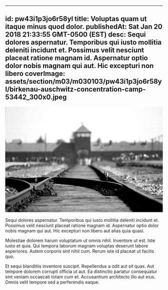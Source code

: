 
---
id: pw43i1p3jo6r58yl
title: Voluptas quam ut itaque minus quod dolor.
publishedAt: Sat Jan 20 2018 21:33:55 GMT-0500 (EST)
desc: Sequi dolores aspernatur. Temporibus qui iusto mollitia deleniti incidunt et. Possimus velit nesciunt placeat ratione magnam id. Aspernatur optio dolor nobis magnam qui aut. Hic excepturi non libero
coverImage: assets/section/m03/m030103/pw43i1p3jo6r58yl/birkenau-auschwitz-concentration-camp-53442_300x0.jpeg
---

![image from pexels.com](assets/section/m03/m030103/pw43i1p3jo6r58yl/birkenau-auschwitz-concentration-camp-53442.jpeg)

Sequi dolores aspernatur. Temporibus qui iusto mollitia deleniti incidunt et. Possimus velit nesciunt placeat ratione magnam id. Aspernatur optio dolor nobis magnam qui aut. Hic excepturi non libero aut alias quia quasi.
 
Molestiae dolorem harum voluptatum ut omnis nihil. Inventore ut est. Iste iusto et quia. Qui tempora laborum magnam voluptas deserunt labore asperiores. Autem corporis sint nihil cum. Rerum iste id placeat ut facilis quo.
 
Et sequi blanditiis inventore suscipit. Repellendus a odit aut sit quas. Aut tempore dolorem corrupti officia ut aut. Ea distinctio pariatur consequatur sint veniam occaecati totam cum et. Accusantium architecto illo aut eius. Omnis velit tempore sed a perferendis eaque.

